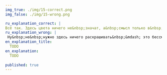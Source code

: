 ```yaml
---
img_true: ./img/15-correct.png
img_false: ./img/15-wrong.png

ru_explanation_correct: |
Всё так. Здесь цвета ничего не&nbsp;значат, а&nbsp;смысл только в&nbsp;высоте столбцов, которые рассказывают историю.
ru_explanation_wrong: |
 Ну&nbsp;не&nbsp;нужно здесь ничего раскрашивать&nbsp;&mdash; это бессмысленное украшательство. Цвета ничего не&nbsp;значат, а&nbsp;график уже показывает изменения во&nbsp;времени.
en_explanation_title:
  TODO
en_explanation:
  TODO
  
published: true
---
```


